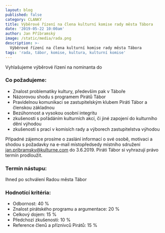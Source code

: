 ```yaml
---
layout: blog
published: false
category: CLANKY
title: Výběrové řízení na člena kulturní komise rady města Tábora
date: '2019-05-22 10:00am'
author: Jan Příbramský
image: /static/media/rada.png
description: >-
  Výběrové řízení na člena kulturní komise rady města Tábora
tags: 'rada, tábor, komise, kultura, kulturní komise'
---
```


Vyhlašujeme výběrové řízení na nominanta do 

### Co požadujeme:
- Znalost problematiky kultury, především pak v Táboře
- Názorovou shodu s programem Pirátů Tábor
- Pravidelnou komunikaci se zastupitelským klubem Piráti Tábor a členskou základnou
- Bezúhonnost a vysokou osobní integritu
- zkušenosti s pořádáním kulturních akcí, či jiné zapojení do kulturního dění výhodou
- zkušenosti s prací v komisích rady a výborech zastupitelstva výhodou

Případné zájemce prosíme o zaslání informací o své osobě, motivaci a shodou s požadavky na e-mail místopředsedy místního sdružení jan.pribramsky@kulturne.com do 3.6.2019. Piráti Tábor si vyhrazují právo termín prodloužit. 
 
### Termín nástupu: 
Ihned po schválení Radou města Tábor
 
### Hodnotící kritéria:
 - Odbornost: 40 %
- Znalost pirátského programu a argumentace: 20 %
- Celkový dojem: 15 %
- Předchozí zkušenosti: 10 %
- Reference členů a příznivců Pirátů: 15 %
